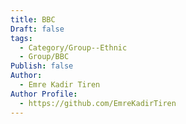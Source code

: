 ```yaml
---
title: BBC
Draft: false
tags:
  - Category/Group--Ethnic
  - Group/BBC
Publish: false
Author:
  - Emre Kadir Tiren
Author Profile:
  - https://github.com/EmreKadirTiren
---
```

